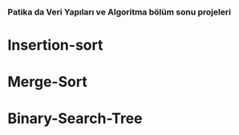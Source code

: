 ### Patika da Veri Yapıları ve Algoritma bölüm sonu projeleri

 # Insertion-sort

# Merge-Sort

# Binary-Search-Tree

